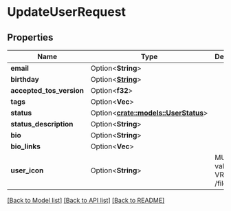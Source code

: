 # UpdateUserRequest

## Properties

Name | Type | Description | Notes
------------ | ------------- | ------------- | -------------
**email** | Option<**String**> |  | [optional]
**birthday** | Option<[**String**](string.md)> |  | [optional]
**accepted_tos_version** | Option<**f32**> |  | [optional]
**tags** | Option<**Vec<String>**> |  | [optional]
**status** | Option<[**crate::models::UserStatus**](UserStatus.md)> |  | [optional]
**status_description** | Option<**String**> |  | [optional]
**bio** | Option<**String**> |  | [optional]
**bio_links** | Option<**Vec<String>**> |  | [optional]
**user_icon** | Option<**String**> | MUST be a valid VRChat /file/ url. | [optional]

[[Back to Model list]](../README.md#documentation-for-models) [[Back to API list]](../README.md#documentation-for-api-endpoints) [[Back to README]](../README.md)


